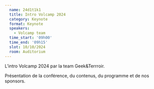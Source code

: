 ```yaml
---
  name: 24d1t1k1
  title: Intro Volcamp 2024
  category: Keynote
  format: Keynote
  speakers: 
    - Volcamp team
  time_start: '09h00'
  time_end: '09h15'
  slot: 10/10/2024
  room: Auditorium
---
```

L’intro Volcamp 2024 par la team Geek&Terrroir.

Présentation de la conférence, du contenus, du programme et de nos sponsors.
